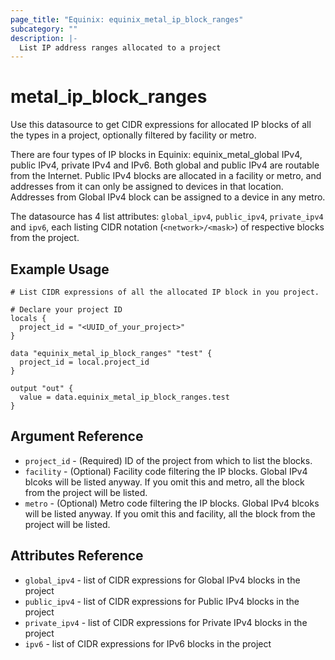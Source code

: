 ```yaml
---
page_title: "Equinix: equinix_metal_ip_block_ranges"
subcategory: ""
description: |-
  List IP address ranges allocated to a project
---
```


# metal\_ip\_block\_ranges

Use this datasource to get CIDR expressions for allocated IP blocks of all the types in a project, optionally filtered by facility or metro.

There are four types of IP blocks in Equinix: equinix_metal_global IPv4, public IPv4, private IPv4 and IPv6. Both global and public IPv4 are routable from the Internet. Public IPv4 blocks are allocated in a facility or metro, and addresses from it can only be assigned to devices in that location. Addresses from Global IPv4 block can be assigned to a device in any metro.

The datasource has 4 list attributes: `global_ipv4`, `public_ipv4`, `private_ipv4` and `ipv6`, each listing CIDR notation (`<network>/<mask>`) of respective blocks from the project.

## Example Usage

```hcl
# List CIDR expressions of all the allocated IP block in you project.

# Declare your project ID
locals {
  project_id = "<UUID_of_your_project>"
}

data "equinix_metal_ip_block_ranges" "test" {
  project_id = local.project_id
}

output "out" {
  value = data.equinix_metal_ip_block_ranges.test
}
```

## Argument Reference

* `project_id` - (Required) ID of the project from which to list the blocks.
* `facility` - (Optional) Facility code filtering the IP blocks. Global IPv4 blcoks will be listed anyway. If you omit this and metro, all the block from the project will be listed.
* `metro` - (Optional) Metro code filtering the IP blocks. Global IPv4 blcoks will be listed anyway. If you omit this and facility, all the block from the project will be listed.

## Attributes Reference

* `global_ipv4` - list of CIDR expressions for Global IPv4 blocks in the project
* `public_ipv4` - list of CIDR expressions for Public IPv4 blocks in the project
* `private_ipv4` - list of CIDR expressions for Private IPv4 blocks in the project
* `ipv6` - list of CIDR expressions for IPv6 blocks in the project
